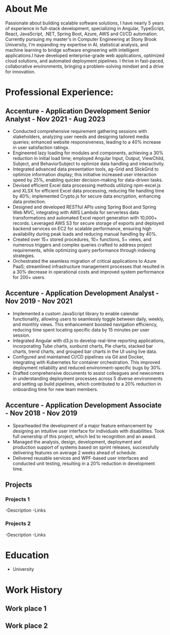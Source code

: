 # About Me
Passionate about building scalable software solutions, I have nearly 5 years of experience in full-stack development, specializing in Angular, TypeScript, React, JavaScript, .NET, Spring Boot, Azure, AWS and CI/CD automation. Currently pursuing my master's in Computer Engineering at Stony Brook University, I'm expanding my expertise in AI, statistical analysis, and machine learning to bridge software engineering with intelligent applications.I have developed enterprise-grade web applications, optimized cloud solutions, and automated deployment pipelines. I thrive in fast-paced, collaborative environments, bringing a problem-solving mindset and a drive for innovation.


# Professional Experience:
## Accenture  -  Application Development Senior Analyst   -   Nov 2021 - Aug 2023
- Conducted comprehensive requirement gathering sessions with stakeholders, analyzing user needs and designing tailored media queries; enhanced website responsiveness, leading to a 40% increase in user satisfaction ratings.
- Engineered lazy loading for modules and components, achieving a 30% reduction in initial load time; employed Angular Input, Output, ViewChild, Subject, and BehaviorSubject to optimize data handling and interactivity.
- Integrated advanced data presentation tools, ag-Grid and SlickGrid to optimize information display; this initiative increased user interaction speed by 25%, enabling quicker decision-making for data-driven tasks.
- Devised efficient Excel data processing methods utilizing npm-excel.js and XLSX for efficient Excel data processing, reducing file handling time by 40%; implemented Crypto.js for secure data encryption, enhancing data protection.
- Designed and developed RESTful APIs using Spring Boot and Spring Web MVC, integrating with AWS Lambda for serverless data transformations and automated Excel report generation with 10,000+ records. Leveraged AWS S3 for secure storage of exports and deployed backend services on EC2 for scalable performance, ensuring high availability during peak loads and reducing manual handling by 40%.
- Created over 15+ stored procedures, 10+ functions, 5+ views, and numerous triggers and complex queries crafted to address project requirements, while optimizing query performance through indexing strategies.
- Orchestrated the seamless migration of critical applications to Azure PaaS; streamlined infrastructure management processes that resulted in a 30% decrease in operational costs and improved system performance for 200+ users.


## Accenture  -  Application Development Analyst   -   Nov 2019 - Nov 2021
- Implemented a custom JavaScript library to enable calendar functionality, allowing users to seamlessly toggle between daily, weekly, and monthly views. This enhancement boosted navigation efficiency, reducing time spent locating specific data by 15 minutes per user session.
- Integrated Angular with d3.js to develop real-time reporting applications, incorporating Tube charts, sunburst charts, Pie charts, stacked bar charts, trend charts, and grouped bar charts in the UI using live data.
- Configured and maintained CI/CD pipelines via Git and Docker, integrating with Kubernetes for container orchestration. This improved deployment reliability and reduced environment-specific bugs by 30%.
- Drafted comprehensive documents to assist colleagues and newcomers in understanding deployment processes across 5 diverse environments and setting up build pipelines, which contributed to a 20% reduction in onboarding time for new team members.


## Accenture  -  Application Development Associate   -   Nov 2018 - Nov 2019
- Spearheaded the development of a major feature enhancement by designing an intuitive user interface for individuals with disabilities. Took full ownership of this project, which led to recognition and an award.
- Managed the analysis, design, development, deployment and production support of systems based on sprint releases, successfully delivering features on average 2 weeks ahead of schedule.
- Delivered reusable services and WPF-based user interfaces and conducted unit testing, resulting in a 20% reduction in development time.


## Projects
### Projects 1
-Description
-Links

### Projects 2
-Description
-Links

# Education
- University

# Work History
## Work place 1
## Work place 2
